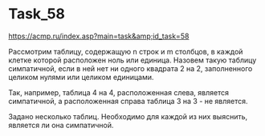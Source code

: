 # Task_58
https://acmp.ru/index.asp?main=task&amp;id_task=58

Рассмотрим таблицу, содержащую n строк и m столбцов, в каждой клетке которой расположен ноль или единица. Назовем такую таблицу симпатичной, если в ней нет ни одного квадрата 2 на 2, заполненного целиком нулями или целиком единицами.

Так, например, таблица 4 на 4, расположенная слева, является симпатичной, а расположенная справа таблица 3 на 3 - не является.


Задано несколько таблиц. Необходимо для каждой из них выяснить, является ли она симпатичной.
